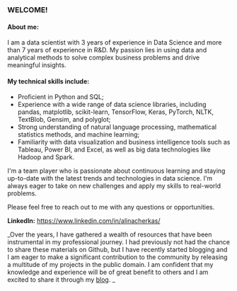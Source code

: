 ### WELCOME!

#### About me: 
I am a data scientist with 3 years of experience in Data Science and more than 7 years of experience in R&D. My passion lies in using data and analytical methods to solve complex business problems and drive meaningful insights.

#### My technical skills include:
- Proficient in Python and SQL;
- Experience with a wide range of data science libraries, including pandas, matplotlib, scikit-learn, TensorFlow, Keras, PyTorch, NLTK, TextBlob, Gensim, and polyglot;
- Strong understanding of natural language processing, mathematical statistics methods, and machine learning;
- Familiarity with data visualization and business intelligence tools such as Tableau, Power BI, and Excel, as well as big data technologies like Hadoop and Spark.

I'm a team player who is passionate about continuous learning and staying up-to-date with the latest trends and technologies in data science. I'm always eager to take on new challenges and apply my skills to real-world problems.

Please feel free to reach out to me with any questions or opportunities.


**LinkedIn:** https://www.linkedin.com/in/alinacherkas/


_Over the years, I have gathered a wealth of resources that have been instrumental in my professional journey. I had previously not had the chance to share these materials on Github, but I have recently started blogging and I am eager to make a significant contribution to the community by releasing a multitude of my projects in the public domain. I am confident that my knowledge and experience will be of great benefit to others and I am excited to share it through my [blog](<https://capdragnet.tumblr.com/>). _
